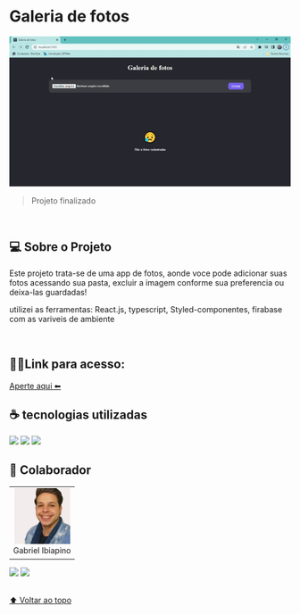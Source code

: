 # Galeria de fotos

<img src="./src/assets/gif.gif" alt="Gif do projeto">


> Projeto finalizado 
<br>

## 💻 Sobre o Projeto

Este projeto trata-se de uma app de fotos, aonde voce pode adicionar suas fotos acessando sua pasta, excluir a imagem conforme sua preferencia ou deixa-las guardadas!

utilizei as ferramentas: React.js, typescript, Styled-componentes, firabase com as variveis de ambiente 

<br>



## 👨‍💻Link para acesso: 
<a href="https://photosgaller.netlify.app/">Aperte aqui ⬅ </a>


## ☕ tecnologias utilizadas

<img src="https://img.shields.io/badge/JavaScript-F7DF1E?style=for-the-badge&logo=javascript&logoColor=black">
<img src="https://img.shields.io/badge/TypeScript-007ACC?style=for-the-badge&logo=typescript&logoColor=white">
<img src="https://img.shields.io/badge/React-20232A?style=for-the-badge&logo=react&logoColor=61DAFB">

<br>

## 🤝 Colaborador

<table>
  <tr>
    <td align="center">
      <a href="#">
        <img src="./src/assets/Eu.png" width="100px;" alt="Foto do Gabriel Silva no GitHub"/><br>
        <sub>
          <a >Gabriel Ibiapino</a>
        </sub>
      </a>
    </td>
  </tr>
</table>

<div>
 <a href="https://www.linkedin.com/in/gabriel-ibiapino-louren%C3%A7o-da-silva-749b78198/" target="_blank"><img src="https://img.shields.io/badge/-LinkedIn-%230077B5?style=for-the-badge&logo=linkedin&logoColor=white" target="_blank"></a> 
<a href = "mailto:lourencogabriel77@gmail.com"><img src="https://img.shields.io/badge/-Gmail-%23333?style=for-the-badge&logo=gmail&logoColor=white" target="_blank"></a>
</div>
<br>


[⬆ Voltar ao topo](#Galeria-de-fotos)

